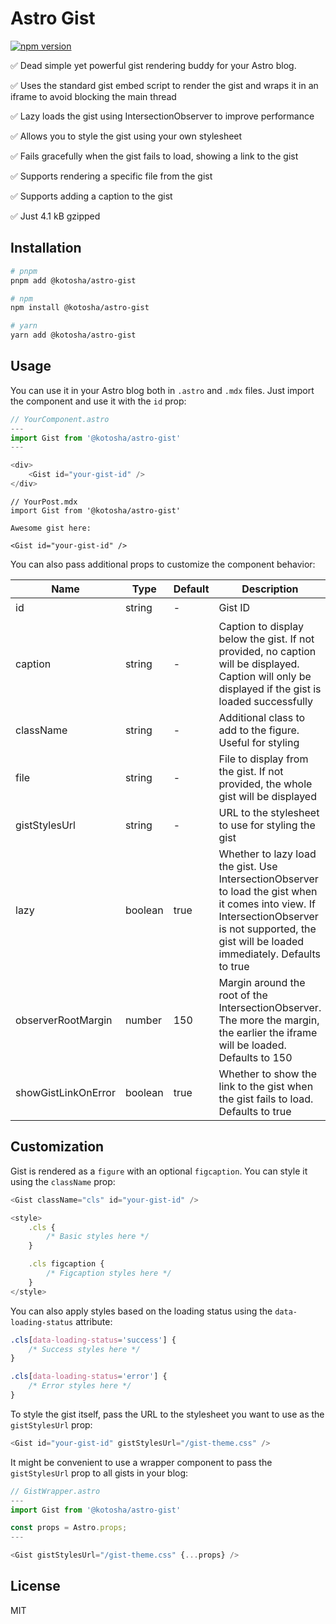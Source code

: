 # Astro Gist

[![npm version](https://badge.fury.io/js/@kotosha%2Fastro-gist.svg)](https://badge.fury.io/js/@kotosha%2Fastro-gist)

✅ Dead simple yet powerful gist rendering buddy for your Astro blog.

✅ Uses the standard gist embed script to render the gist and wraps it in an iframe to avoid blocking the main thread

✅ Lazy loads the gist using IntersectionObserver to improve performance

✅ Allows you to style the gist using your own stylesheet

✅ Fails gracefully when the gist fails to load, showing a link to the gist

✅ Supports rendering a specific file from the gist

✅ Supports adding a caption to the gist

✅ Just 4.1 kB gzipped

## Installation

```bash
# pnpm
pnpm add @kotosha/astro-gist

# npm
npm install @kotosha/astro-gist

# yarn
yarn add @kotosha/astro-gist
```

## Usage

You can use it in your Astro blog both in `.astro` and `.mdx` files. Just import the component and use it with the `id` prop:

```typescript jsx
// YourComponent.astro
---
import Gist from '@kotosha/astro-gist'
---

<div>
    <Gist id="your-gist-id" />
</div>
```

```mdxjs
// YourPost.mdx
import Gist from '@kotosha/astro-gist'

Awesome gist here:

<Gist id="your-gist-id" />
```

You can also pass additional props to customize the component behavior:

| Name                | Type    | Default | Description                                                                                                                                                                                       | Required |
| ------------------- | ------- | ------- | ------------------------------------------------------------------------------------------------------------------------------------------------------------------------------------------------- | -------- |
| id                  | string  | -       | Gist ID                                                                                                                                                                                           | ✔️       |
| caption             | string  | -       | Caption to display below the gist. If not provided, no caption will be displayed. Caption will only be displayed if the gist is loaded successfully                                               |
| className           | string  | -       | Additional class to add to the figure. Useful for styling                                                                                                                                         |
| file                | string  | -       | File to display from the gist. If not provided, the whole gist will be displayed                                                                                                                  |
| gistStylesUrl       | string  | -       | URL to the stylesheet to use for styling the gist                                                                                                                                                 |
| lazy                | boolean | true    | Whether to lazy load the gist. Use IntersectionObserver to load the gist when it comes into view. If IntersectionObserver is not supported, the gist will be loaded immediately. Defaults to true |
| observerRootMargin  | number  | 150     | Margin around the root of the IntersectionObserver. The more the margin, the earlier the iframe will be loaded. Defaults to 150                                                                   |
| showGistLinkOnError | boolean | true    | Whether to show the link to the gist when the gist fails to load. Defaults to true                                                                                                                |

## Customization

Gist is rendered as a `figure` with an optional `figcaption`. You can style it using the `className` prop:

```typescript jsx
<Gist className="cls" id="your-gist-id" />

<style>
    .cls {
        /* Basic styles here */
    }

    .cls figcaption {
        /* Figcaption styles here */
    }
</style>
```

You can also apply styles based on the loading status using the `data-loading-status` attribute:

```css
.cls[data-loading-status='success'] {
    /* Success styles here */
}

.cls[data-loading-status='error'] {
    /* Error styles here */
}
```

To style the gist itself, pass the URL to the stylesheet you want to use as the `gistStylesUrl` prop:

```typescript jsx
<Gist id="your-gist-id" gistStylesUrl="/gist-theme.css" />
```

It might be convenient to use a wrapper component to pass the `gistStylesUrl` prop to all gists in your blog:

```typescript jsx
// GistWrapper.astro
---
import Gist from '@kotosha/astro-gist'

const props = Astro.props;
---

<Gist gistStylesUrl="/gist-theme.css" {...props} />
```

## License

MIT
